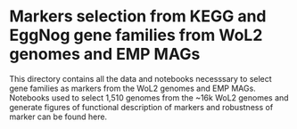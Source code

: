 Markers selection from KEGG and EggNog gene families from WoL2 genomes and EMP MAGs
=========

This directory contains all the data and notebooks necesssary to select gene families as markers from the WoL2 genomes and EMP MAGs. Notebooks used to select 1,510 genomes from the ~16k WoL2 genomes and generate figures of functional description of markers and robustness of marker can be found here.